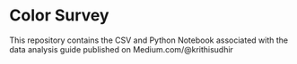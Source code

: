 # Color Survey
This repository contains the CSV and Python Notebook associated with the data analysis guide published on Medium.com/@krithisudhir
